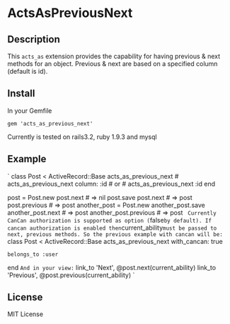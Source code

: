 # ActsAsPreviousNext

## Description

This `acts_as` extension provides the capability for having previous & next methods for an object.
Previous & next are based on a specified column (default is id).

## Install

In your Gemfile

  `gem 'acts_as_previous_next'`

Currently is tested on rails3.2, ruby 1.9.3 and mysql

## Example
`
  class Post < ActiveRecord::Base
    acts_as_previous_next
    # acts_as_previous_next column: :id
    # or
    # acts_as_previous_next :id
  end

  post = Post.new
  post.next # => nil
  post.save
  post.next # => post
  post.previous # => post
  another_post = Post.new
  another_post.save
  another_post.next # => post
  another_post.previous # => post
`
Currently CanCan authorization is supported as option (`false` by default). If cancan authorization is
enabled then `current_ability` must be passed to next, previous methods. So the previous example
with cancan will be:
`
  class Post < ActiveRecord::Base
    acts_as_previous_next with_cancan: true

    belongs_to :user
  end
`
And in your view:
`
  link_to 'Next', @post.next(current_ability)
  link_to 'Previous', @post.previous(current_ability)
`
## License

MIT License

